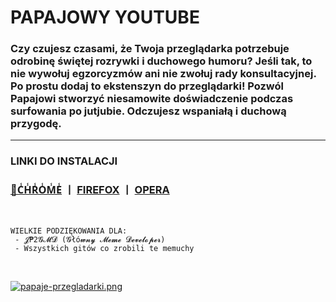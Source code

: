 # PAPAJOWY YOUTUBE

### Czy czujesz czasami, że Twoja przeglądarka potrzebuje odrobinę świętej rozrywki i duchowego humoru? Jeśli tak, to nie wywołuj egzorcyzmów ani nie zwołuj rady konsultacyjnej. Po prostu dodaj to ekstenszyn do przeglądarki! Pozwól Papajowi stworzyć niesamowite doświadczenie podczas surfowania po jutjubie. Odczujesz wspaniałą i duchową przygodę.
---
### LINKI DO INSTALACJI <br />

  ### [💩C̾H̾R̾O̾M̾E̾](https://www.youtube.com/watch?v=YJfjnVUYSbE) 丨 [FIREFOX](https://addons.mozilla.org/firefox/addon/papajowy-youtube/) 丨 [OPERA](https://www.youtube.com/) <br />

<br />
    
    WIELKIE PODZIĘKOWANIA DLA: 
     - 𝓙₱2𝓖𝓜𝓓 (𝓖łó𝔀𝓷𝔂 𝓜𝓮𝓶𝓮 𝓓𝓮𝓿𝓮𝓵𝓸𝓹𝓮𝓻)
     - Wszystkich gitów co zrobili te memuchy

<br />

[![papaje-przegladarki.png](https://i.postimg.cc/9QKDZQXb/papaje-przegladarki.png)](https://postimg.cc/zywD15gH)
